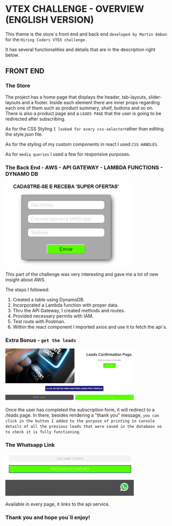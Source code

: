 # VTEX CHALLENGE - OVERVIEW (ENGLISH VERSION)

This theme is the store´s front end and back end `developed by Martin Embon` for the `Hiring Coders VTEX challenge.`

It has several functionalities and details that are in the description right below. 

## FRONT END

### The Store

The project has a home page that displays the header, tab-layouts, slider-layouts and a footer.  Inside each element there are inner props regarding each one of them such as product summary, shelf, buttons and so on. There is also a product page and a `LEADS PAGE` that the user is going to be redirected after subscribing. 

As for the CSS Styling `I looked for every css-selector`rather than editing the style.json file. 

As for the styling of my custom components in react I used `CSS HANDLES`. 

As for `media queries` I used a few for responsive purposes. 

### The Back End - AWS - API GATEWAY - LAMBDA FUNCTIONS - DYNAMO DB

<img src="/docs/leads.png" width="400">

This part of the challenge was very interesting and gave me a lot of new insight about AWS. 

The steps I followed: 
1. Created a table using DynamoDB.
2. Incorporated a Lambda function with proper data.
3. Thru the API Gateway, I created methods and routes.
4. Provided necessary permits with IAM.
5. Test routs with Postman.
6. Within the react component I imported axios and use it to fetch the api`s. 

### Extra Bonus - `get the leads`

<img src="/docs/leadsconf.png" width="400">

Once the user has completed the subscription form, it will redirect to a /leads page.  In there, besides rendering a "thank you" message, `you can click in the button I added to the purpose of printing in console details of all the previous leads that were saved in the database so to check it is fully functioning`. 

### The Whatsapp Link

<img src="/docs/whatsappfunc.png" width="400">

Available in every page, it links to the api service. 


### Thank you and hope you`ll enjoy!
